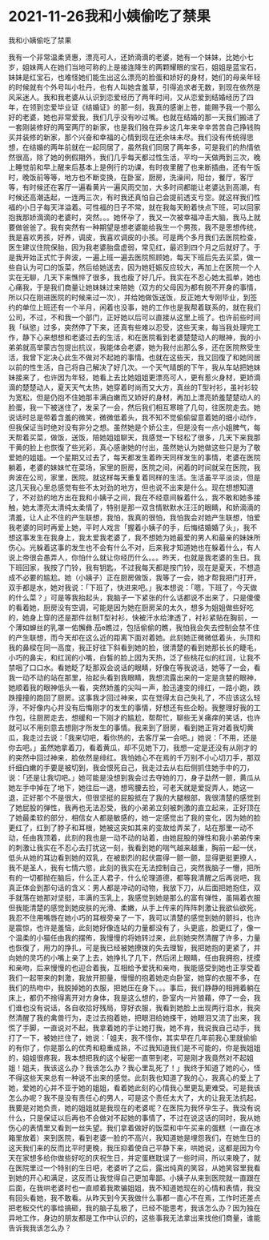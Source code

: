 # 2021-11-26我和小姨偷吃了禁果



我和小姨偷吃了禁果




我有一个非常温柔贤惠，漂亮可人，还娇滴滴的老婆，她有一个妹妹，比她小七岁，姐妹两人在她们当地可称的上是接连降生的两颗耀眼的宝石，姐姐是蓝宝石，妹妹是红宝石，也难怪她们能生出这么漂亮的脸蛋和娇好的身材，她们的母亲年轻的时候就有个外号叫小牡丹，也有人叫她含羞草，引得追求者无数，到现在依然是风采迷人。我和我老婆从认识到恋爱经历了两年时间，又从恋爱到结婚经历了四年，在领到恋爱毕业证《结婚证》的那一刻，我真的感谢上苍，能赐予我一个那么好的老婆，她也非常爱我，我们几乎没有吵过嘴。也就在结婚的那一天我们搬进了一套刚装修好的两室两厅的新家，也是我们独在异乡这几年来辛辛苦苦自己挣钱购买并装修的新家，那个兴奋和幸福的心情到现在还余味未尽。我们没有传统得思想，在结婚的两年前就在一起同居了，虽然我们同居了两年多，可是我们的热情依然很高，除了她的例假期外，我们几乎每天都过性生活，平均一天做两到三次，晚上睡觉前和早上醒来后基本上是例行的功课，有时夜里醒了也来断插曲，还有午饭时，晚饭前等等，地方也不断变换，在卧室，厨房，洗澡间，阳台，餐厅，客厅等，有时候还在客厅一遍看黄片一遍风雨交加，大多时间都能让老婆达到高潮，有时候还高潮迭起，一连两三次，有时我还真怕自己会提前透支亏空。就这样我们性福的小日子每天洋溢着。可性福的日子不常，就在我每天盼着快点下班，可以回家抱我那娇滴滴的老婆时，突然。。。她怀孕了，我又一次被幸福冲击大脑，我马上就要做爸爸了。我有突然有一种期望是想老婆能给我生一个男孩，我不是思想传统，我是喜欢男孩，好养，调皮，我喜欢调皮的小孩。可是两个多月我们去医院检查，医生建议住院保胎，因为我老婆胎盘虚弱，常见红，最迟到四个月之后就好了。于是我开始正式忙于奔波，一遍上班一遍去医院照顾她，每天下班后先去买菜，做一些自认为可口的饭菜，然后给她送去，因为她妊娠反应较大，再加上在医院一个人实在无聊，几天下来憔悴了很多，我也瘦了好几斤。我实在不忍心她太孤单，她也心痛我，于是我们商量让她妹妹过来陪她（双方的父母因为都有脱不开身的事情，所以只在刚进医院的时候来过一次），并给她做饭送饭，反正她大专刚毕业，到签约的单位上班还有一个半月，闲着也没事，她的工作也是我帮着联系的，就在我们公司，不过，不和我一个部门，正好她以后可以直接从这里上班了。也许前些时间我「纵慾」过多，突然停了下来，还真有些难以忍受，这些天来，每当我处理完工作，静下心来想想和老婆过去的生活，和在医院看到老婆楚楚动人的眼神，我的小弟弟就高举蒙古包提出抗议，我能体会老婆，她为我付出那么多，还在医院熬受生活，我曾下定决心此生不做对不起她的事情。也就在这些天，我又回復了和她同居以前的性生活，自己将自己解决了好几次。一个天气晴朗的下午，我从车站把她妹妹接来了，也许因为年轻，她看上去比她姐姐更漂亮可人，更有惹火身材，更娇滴滴的楚楚动人，夏天天气太热，她穿着时尚而又大方，真丝的T型衬衫，虽衬衫较为宽松，但是仍抱不住她那丰满白嫩而又娇好的身材，再加上漂亮娇羞楚楚动人的脸蛋，我一下被迷住了，发呆了一会，然后我们相互寒暄了几句，往医院走去。她说话时总是带着含羞的微笑，微微低着头，我不知不觉偷偷留意着她的细小动作，但我保证当时绝对没有非分之想。虽然她是个娇公主，但是没有一点小姐脾气，每天帮着买菜，做饭，送饭，陪她姐姐聊天，我感觉一下轻松了很多，几天下来我那干黄的脸上也恢復了些光彩，真心感谢她的付出，虽然她认为她做这些只是为了敬爱她的姐姐。一个星期又过去了，每天都发生着昨天同样发生的事情，老婆在医院躺着，老婆的妹妹忙在菜场，家里的厨房，医院之间，闲着的时间就呆在医院，我奔波在公司，家里，医院。就这样每天重复着同样的生活。生活虽平平淡淡，但是这几天我心里总感觉有些不太对劲的地方，但也说不出来是什么。现在想想知道了，不对劲的地方出在我和小姨子之间，我在不经意间躲着什么，我不敢和她多接触，她太漂亮太清纯太柔情了，特别是那一双含情默默水汪汪的眼睛，和娇滴滴的清羞，让人止不住的产生联想，我怕，我真的很怕，我怕我会对她产生联想，怕爱我老婆的同时再爱上她，平时人戏言「握着小姨子的手，后悔结婚婚了头」，我不想这事发生在我身上，我太爱我老婆了，我不想她为她最爱的男人和最亲的妹妹所伤心。光躲着这事的发生也不会有什么不对，后来我才知道她也在躲着什么，有人说上帝很会愚弄人，你怕什么就让你经历什么。。。昨天，也就是我老婆的生日。我下班回家，我按了门铃，我有钥匙，不过我每天都是按门铃，现在是夏天，不想造成不必要的尴尬。她（小姨子）正在厨房做饭，我等了一会，她才帮我把门打开，双手都是水，她对我说：「下班了，快进来吧。」我本想说：「嗯，下班了，今天做的什么菜？」可是等我抬起头，我脑子一下紧张的什么话都说不出来了，只是傻傻的看着她，厨房没有空调，可能是因为她在厨房呆的太久，想多为姐姐做些好吃的，她身上穿的还是那件丝制T型衬衫，快被汗水给津透了，衬衫紧贴在胸前，一个薄如蝉丝的乳罩一佑懈彝茄e瞧过，包括偷偷的瞧，我怕我会失去控制会禁不住的产生联想，而今天却在这么近的距离下面对着她。此刻她正微微低着头，头顶和我的鼻樑在同一高度，我正好往下斜看到她的脸，很清楚的看到她那长长的睫毛，小巧的鼻尖，和红润的小嘴，白皙的脸上因为天热，泛了些桃花似的红润，让我不禁咽了口口水。看她眨了眨那双会说话的眼睛，好像在等我说话，她等了一会，看我一动不动的站在那里，抬起头看到我眼睛，我想流露出来的一定是贪婪的眼神，她顺着我的眼神低头一看，突然娇羞的尖叫一声，脸迅速变的绯红，一路小跑，跌跌撞撞的跑回了厨房。这事我才回过神来，实在觉得太自己失礼了，不应该这么轻浮，不好像内心并没有后悔刚才的发生的事情，好想还有些企盼。我整理好我的工作包，往厨房走去，想缓和一下刚才的尴尬，帮帮忙，聊些无关痛痒的笑话，也许就可以不用刻意去想刚才所发生的事情。我来到了厨房，看到她正背对着我切黄瓜，我走过去说：「我来切吧，看你热的，去客厅呆一会吧。」她说：「不用，还是你去吧。」虽然她拿着刀，看着黄瓜，却不见她下刀，我想一定是还没有从刚才的的突然中回过神来，脸依然是绯红。我怕她心不在焉的千万别不小心切刀手，那双纤细白嫩的手要是被切到，我会恨死自己，我走过去从右后侧抓住她手中的刀，说：「还是让我切吧。」她可能是没想到我会过去夺她的刀，身子勐然一颤，黄瓜从她左手中掉在了地下，她往后一退，想弯腰去捡，可老天就是爱捉弄人，她这一退，正好那个不是很大，但很坚挺的屁股抵在了我的大腿根部，我很清楚的感觉到了她屁股的弹性，我再也无法忍受，我的小弟弟立刻被刺激的直立起来，正好顶在了她最柔软的部分，相信女人都是敏感的，她一定感觉出了我的变化，因为她的脸更红了，红到了脖子和耳根，她被这突如其来的变故给弄呆了，站在那里一动不动，任由我顶着，此刻的我也是一动不动的站着，由她屁股的弹性和我小弟弟传来的刺激让我实在不忍心去打扰这一刻，我看到她的喘气越来越重，胸前一起一伏，低头从她的耳边看到她的双乳，在被剧烈的起伏震得一颤一颤，显得更挺更撩人，我不是圣人，我有七情六慾，此刻的我实在无法控制自己，突然我脑子一懵，把所有的一切都抛在脑后，什么正人君子，什么伦理道德，都等我清醒之后再说吧，我真正体会到那句话的含义：男人都是冲动的动物，我放下刀，从后面把她抱住，双手就落在她那对坚挺，丰满的玉乳上，我感觉到她是那么的富有弹性，虽隔着衣服但我能清楚的感觉到她皮肤的光滑、柔嫩，从手上传来的阵阵刺激让我欲仙欲死，我忍不住用嘴唇在她小巧的耳根旁亲了一下，我可以清楚的感觉到她的颤抖，也许是震惊，也许是羞恼，此刻她好像连站的力量都没有了，头更底，脸更红了，像一个温柔的小猫任由我的摆佈，我慢慢的将她转过来，此刻她突然清醒了许多，力量也恢復了，用力的挣扎，可是我已经被她撩拨的失去理智，我把她抱的更紧了，并向她的灵巧的小嘴上亲了上去，她挣扎了几下，然后闭上眼睛，任由我拥抱，抚摸和亲吻，后来慢慢的也迎合着我，互相给予爱抚和亲吻，我能感受到她也正享受着我们一起带来的刺激，我放开胆量，慢慢的抱着她走向卧室，她穿的衣服不多，在我们的热吻中，我脱掉她的衣服，把她压在身下。。。事后，我们静静的相拥着躺在床上，都仍不捨得离开对方身体，我是这么想的，卧室内一片狼藉，停了一会，我们谁也没有说话，各自收拾好残局，穿好衣服，我看到她脸上出现两行泪水，我突然清醒了我的禽兽行为，走过去抱着她，把眼泪给她搽干，她眼泪又流了出来，我慌了手脚，一直说对不起，我拿着她的手让她打我，她不肯，我说我自己动手，我打了一下，被她拦住了，她说：「姐夫，我不怪你，其实早在几年前我心里就偷偷的有你了，你是那么的优秀和稳重成熟，不过我知道我们是不可能的，你是我姐姐的，姐姐很疼我，我本想把我的这个秘密一直带到老，可是刚才我竟然对不起姐姐！姐夫，我该这么办？我该怎么办？我心里乱死了！」我终于知道了她的心，怪不得这些天来总有一种说不出来的感觉。此刻我也知道了我的心，我真心的爱上了她，爱她的心并不亚于她的姐姐，看着她此刻的心情我心里更乱更难受。可是我该怎么办呢？我不是没有责任心的男人，可是这个责任太大了，大的让我无法抗起，我要是对她负责，她的姐姐就是我现在的老婆呢？在医院为我怀孕生子。我没有说什么，只是保证以后再也不会做对不起她的事情了，不过在说这话的同时，我从她伤心的表情里又看到一丝失望。我们拿着做好的饭菜和中午买来的蛋糕（一直在冰箱里放着）来到医院，看到老婆一脸的不高兴，我知道她是埋怨我们，在她生日的这天我们来的反而比平时更晚，我压抑着使自己平静下来，哄她说，这都是因为今天在家想多给你做些好吃的庆祝生日，并定蛋糕耽误了一些时间，所以来晚了，就在医院里过一个特别的生日吧，老婆听了之后，露出纯真的笑容，从她笑容里我看到她的开心和满足，这反而让我觉得自己更加卑鄙。小姨子从来到医院就一直跟在后面，在我哄老婆时也一直顺着我欺骗姐姐，我不知道她现在的心情和表情，我没有回头看她，我不敢看。从昨天到今天我做什么事都一直心不在焉，工作时还差点把老板交代的事给搞砸，我的脑子乱极了，已经不能思考，我该怎么办？因为独在异地工作，身边的朋友都是工作中认识的，这些事我无法拿出来找他们商量，谁能告诉我我该怎么办？




